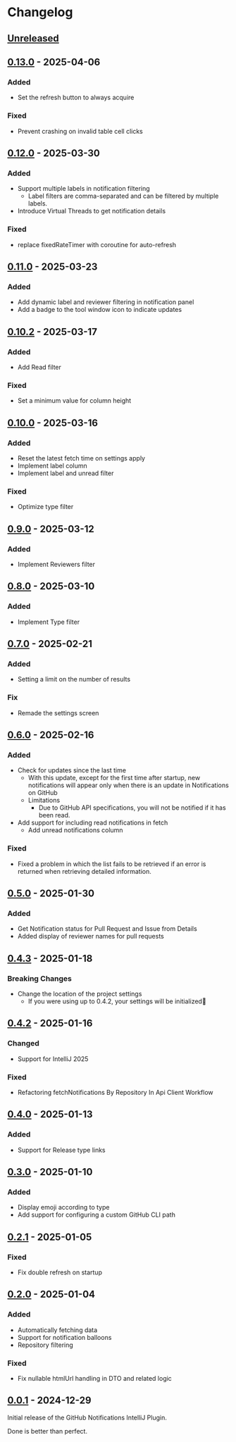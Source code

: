 <!-- Keep a Changelog guide -> https://keepachangelog.com -->

# Changelog

## [Unreleased]

## [0.13.0] - 2025-04-06

### Added

- Set the refresh button to always acquire

### Fixed

- Prevent crashing on invalid table cell clicks

## [0.12.0] - 2025-03-30

### Added

- Support multiple labels in notification filtering
  - Label filters are comma-separated and can be filtered by multiple labels.
- Introduce Virtual Threads to get notification details

### Fixed

- replace fixedRateTimer with coroutine for auto-refresh

## [0.11.0] - 2025-03-23

### Added

- Add dynamic label and reviewer filtering in notification panel
- Add a badge to the tool window icon to indicate updates

## [0.10.2] - 2025-03-17

### Added

- Add Read filter

### Fixed

- Set a minimum value for column height

## [0.10.0] - 2025-03-16

### Added

- Reset the latest fetch time on settings apply
- Implement label column
- Implement label and unread filter

### Fixed

- Optimize type filter

## [0.9.0] - 2025-03-12

### Added

- Implement Reviewers filter

## [0.8.0] - 2025-03-10

### Added

- Implement Type filter

## [0.7.0] - 2025-02-21

### Added

- Setting a limit on the number of results

### Fix

- Remade the settings screen

## [0.6.0] - 2025-02-16

### Added

- Check for updates since the last time
  - With this update, except for the first time after startup, new notifications will appear only when there is an update in Notifications on GitHub
  - Limitations
    - Due to GitHub API specifications, you will not be notified if it has been read.
- Add support for including read notifications in fetch
  - Add unread notifications column

### Fixed

- Fixed a problem in which the list fails to be retrieved if an error is returned when retrieving detailed information.

## [0.5.0] - 2025-01-30

### Added

- Get Notification status for Pull Request and Issue from Details
- Added display of reviewer names for pull requests

## [0.4.3] - 2025-01-18

### Breaking Changes

- Change the location of the project settings
  - If you were using up to 0.4.2, your settings will be initialized🙇

## [0.4.2] - 2025-01-16

### Changed

- Support for IntelliJ 2025

### Fixed

- Refactoring fetchNotifications By Repository In Api Client Workflow

## [0.4.0] - 2025-01-13

### Added

- Support for Release type links

## [0.3.0] - 2025-01-10

### Added

- Display emoji according to type
- Add support for configuring a custom GitHub CLI path

## [0.2.1] - 2025-01-05

### Fixed

- Fix double refresh on startup

## [0.2.0] - 2025-01-04

### Added

- Automatically fetching data
- Support for notification balloons
- Repository filtering

### Fixed

- Fix nullable htmlUrl handling in DTO and related logic

## [0.0.1] - 2024-12-29

Initial release of the GitHub Notifications IntelliJ Plugin.

Done is better than perfect.

[Unreleased]: https://github.com/naoyukik/intellij-plugin-github-notifications/compare/v0.13.0...HEAD
[0.13.0]: https://github.com/naoyukik/intellij-plugin-github-notifications/compare/v0.12.0...v0.13.0
[0.12.0]: https://github.com/naoyukik/intellij-plugin-github-notifications/compare/v0.11.0...v0.12.0
[0.11.0]: https://github.com/naoyukik/intellij-plugin-github-notifications/compare/v0.10.2...v0.11.0
[0.10.2]: https://github.com/naoyukik/intellij-plugin-github-notifications/compare/v0.10.0...v0.10.2
[0.10.0]: https://github.com/naoyukik/intellij-plugin-github-notifications/compare/v0.9.0...v0.10.0
[0.9.0]: https://github.com/naoyukik/intellij-plugin-github-notifications/compare/v0.8.0...v0.9.0
[0.8.0]: https://github.com/naoyukik/intellij-plugin-github-notifications/compare/v0.7.0...v0.8.0
[0.7.0]: https://github.com/naoyukik/intellij-plugin-github-notifications/compare/v0.6.0...v0.7.0
[0.6.0]: https://github.com/naoyukik/intellij-plugin-github-notifications/compare/v0.5.0...v0.6.0
[0.5.0]: https://github.com/naoyukik/intellij-plugin-github-notifications/compare/v0.4.3...v0.5.0
[0.4.3]: https://github.com/naoyukik/intellij-plugin-github-notifications/compare/v0.4.2...v0.4.3
[0.4.2]: https://github.com/naoyukik/intellij-plugin-github-notifications/compare/v0.4.0...v0.4.2
[0.4.0]: https://github.com/naoyukik/intellij-plugin-github-notifications/compare/v0.3.0...v0.4.0
[0.3.0]: https://github.com/naoyukik/intellij-plugin-github-notifications/compare/v0.2.1...v0.3.0
[0.2.1]: https://github.com/naoyukik/intellij-plugin-github-notifications/compare/v0.2.0...v0.2.1
[0.2.0]: https://github.com/naoyukik/intellij-plugin-github-notifications/compare/v0.0.1...v0.2.0
[0.0.1]: https://github.com/naoyukik/intellij-plugin-github-notifications/commits/v0.0.1
